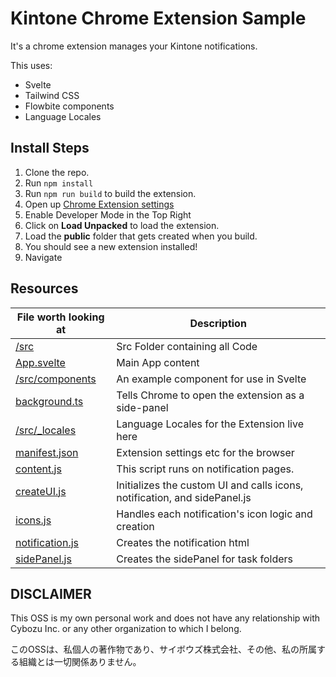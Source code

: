 # Kintone Chrome Extension Sample

It's a chrome extension manages your Kintone notifications.

This uses:
 - Svelte
 - Tailwind CSS
 - Flowbite components
 - Language Locales

## Install Steps

1. Clone the repo.
2. Run `npm install`
3. Run `npm run build` to build the extension.
4. Open up [Chrome Extension settings](chrome://extensions)
5. Enable Developer Mode in the Top Right
6. Click on **Load Unpacked** to load the extension.
7. Load the **public** folder that gets created when you build.
8. You should see a new extension installed!
9. Navigate

## Resources

| File worth looking at                                       | Description                                                               |
| ----------------------------------------------------------- | ------------------------------------------------------------------------- |
| [/src](/src/)                                               | Src Folder containing all Code                                            |
| [App.svelte](/src/App.svelte)                               | Main App content                                                          |
| [/src/components](/src/components/)                         | An example component for use in Svelte                                    |
| [background.ts](/src/background/background.ts)              | Tells Chrome to open the extension as a side-panel                        |
| [/src/_locales](/src/_locales/)                             | Language Locales for the Extension live here                              |
| [manifest.json](/src/manifest.json)                         | Extension settings etc for the browser                                    |
| [content.js](/src/notificationHandler/content.js)           | This script runs on notification pages.                                   |
| [createUI.js](/src/notificationHandler/createUI.js)         | Initializes the custom UI and calls icons, notification, and sidePanel.js |
| [icons.js](/src/notificationHandler/icons.js)               | Handles each notification's icon logic and creation                       |
| [notification.js](/src/notificationHandler/notification.js) | Creates the notification html                                             |
| [sidePanel.js](/src/notificationHandler/sidePanel.js)       | Creates the sidePanel for task folders                                    |

## DISCLAIMER

This OSS is my own personal work and does not have any relationship with Cybozu Inc. or any other organization to which I belong.

このOSSは、私個人の著作物であり、サイボウズ株式会社、その他、私の所属する組織とは一切関係ありません。